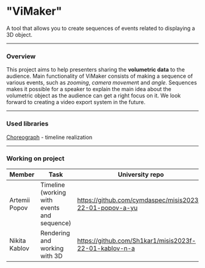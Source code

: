 # "ViMaker"

A tool that allows you to create sequences of events related to displaying a 3D object.

---

### Overview


This project aims to help presenters sharing the **volumetric data** to the audience. Main functionality of ViMaker consists of making a sequence of various events, such as *zooming*, *camera movemen*t and *angle*. 
Sequences makes it possible for a speaker to explain the main idea about the volumetric object as the audience can get a right focus on it. We look forward to creating a video export system in the future. 

---

### Used libraries

[Choreograph](https://github.com/sansumbrella/Choreograph) - timeline realization 

---

### Working on project

| Member        | Task                                        | University repo                                          |
|---------------|---------------------------------------------|----------------------------------------------------------|
| Artemii Popov | Timeline (working with events and sequence) | https://github.com/cymdaspec/misis2023f-22-01-popov-a-yu |
| Nikita Kablov | Rendering and working with 3D               | https://github.com/Sh1kar1/misis2023f-22-01-kablov-n-a   |




